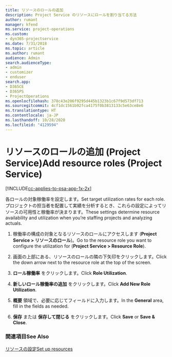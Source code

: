 ```yaml
---
title: リソースのロールの追加
description: Project Service のリソースにロールを割り当てる方法
author: rumant
manager: kfend
ms.service: project-operations
ms.custom:
- dyn365-projectservice
ms.date: 7/31/2018
ms.topic: article
ms.author: rumant
audience: Admin
search.audienceType:
- admin
- customizer
- enduser
search.app:
- D365CE
- D365PS
- ProjectOperations
ms.openlocfilehash: 378c43e206f9295d445b1323b1c67f9d573df713
ms.sourcegitcommit: 4cf1dc1561b92fca4175f0b3813133c5e63ce8e6
ms.translationtype: HT
ms.contentlocale: ja-JP
ms.lasthandoff: 10/28/2020
ms.locfileid: "4129594"
---
```

# <a name="add-resource-roles-project-service"></a><span data-ttu-id="46d95-103">リソースのロールの追加 (Project Service)</span><span class="sxs-lookup"><span data-stu-id="46d95-103">Add resource roles (Project Service)</span></span>

[!INCLUDE[cc-applies-to-psa-app-1x-2x](../includes/cc-applies-to-psa-app-1x-2x.md)]

<span data-ttu-id="46d95-104">各ロールの対象稼働率を設定します。</span><span class="sxs-lookup"><span data-stu-id="46d95-104">Set target utilization rates for each role.</span></span> <span data-ttu-id="46d95-105">プロジェクトの担当者を配置して実績を分析するとき、これらの設定によってリソースの可用性と稼働率が決まります。</span><span class="sxs-lookup"><span data-stu-id="46d95-105">These settings determine resource availability and utilization when you’re staffing projects and analyzing actuals.</span></span>  
  
1.  <span data-ttu-id="46d95-106">稼働率の構成の対象となるリソースのロールにアクセスします (**Project Service > リソースのロール**)。</span><span class="sxs-lookup"><span data-stu-id="46d95-106">Go to the resource role you want to configure the utilization for (**Project Service > Resource Role**).</span></span>  
  
2.  <span data-ttu-id="46d95-107">画面の上部にある、リソースのロールの隣の下矢印をクリックします。</span><span class="sxs-lookup"><span data-stu-id="46d95-107">Click the down arrow next to the resource role at the top of the screen.</span></span>  
  
3.  <span data-ttu-id="46d95-108">**ロール稼働率** をクリックします。</span><span class="sxs-lookup"><span data-stu-id="46d95-108">Click **Role Utilization**.</span></span>  
  
4.  <span data-ttu-id="46d95-109">**新しいロール稼働率の追加** をクリックします。</span><span class="sxs-lookup"><span data-stu-id="46d95-109">Click **Add New Role Utilization**.</span></span>  
  
5.  <span data-ttu-id="46d95-110">**概要** 領域で、必要に応じてフィールドに入力します。</span><span class="sxs-lookup"><span data-stu-id="46d95-110">In the **General** area, fill in the fields as needed.</span></span>  
  
6.  <span data-ttu-id="46d95-111">**保存** または **保存して閉じる** をクリックします。</span><span class="sxs-lookup"><span data-stu-id="46d95-111">Click **Save** or **Save & Close**.</span></span>  
  
### <a name="see-also"></a><span data-ttu-id="46d95-112">関連項目</span><span class="sxs-lookup"><span data-stu-id="46d95-112">See Also</span></span>  
 [<span data-ttu-id="46d95-113">リソースの設定</span><span class="sxs-lookup"><span data-stu-id="46d95-113">Set up resources</span></span>](../psa/set-up-resources.md)
